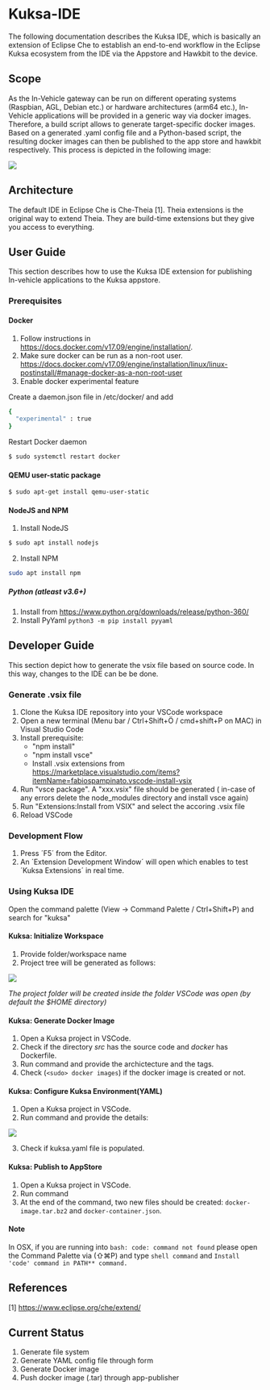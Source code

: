 # Kuksa-IDE

The following documentation describes the Kuksa IDE, which is basically an extension of Eclipse Che to establish an end-to-end workflow in the Eclipse Kuksa ecosystem from the IDE via the Appstore and Hawkbit to the device.

## Scope

As the In-Vehicle gateway can be run on different operating systems (Raspbian, AGL, Debian etc.) or hardware architectures (arm64 etc.), In-Vehicle applications will be provided in a generic way via docker images. 
Therefore, a build script allows to generate target-specific docker images.
Based on a generated .yaml config file and a Python-based script, the resulting docker images can then be published to the app store and hawkbit respectively.
This process is depicted in the following image:

![](images/kuksa_ide.png)

## Architecture

The default IDE in Eclipse Che is Che-Theia [1]. 
Theia extensions is the original way to extend Theia. 
They are build-time extensions but they give you access to everything.

## User Guide

This section describes how to use the Kuksa IDE extension for publishing In-vehicle applications to the Kuksa appstore.

### Prerequisites

#### Docker

1. Follow instructions in https://docs.docker.com/v17.09/engine/installation/.
2. Make sure docker can be run as a non-root user. https://docs.docker.com/v17.09/engine/installation/linux/linux-postinstall/#manage-docker-as-a-non-root-user
3. Enable docker experimental feature 

Create a daemon.json file in /etc/docker/ and add 

```sh
{
  "experimental" : true
}
```

Restart Docker daemon 
```sh
$ sudo systemctl restart docker
```

#### QEMU user-static package
```sh
$ sudo apt-get install qemu-user-static
```

#### NodeJS and NPM
1. Install NodeJS
```sh
$ sudo apt install nodejs
```
2. Install NPM
```sh
sudo apt install npm
```
##### Python (atleast v3.6+)
1. Install from https://www.python.org/downloads/release/python-360/
2. Install PyYaml `python3 -m pip install pyyaml`
## Developer Guide

This section depict how to generate the vsix file based on source code.
In this way, changes to the IDE can be be done.

### Generate .vsix file

1. Clone the Kuksa IDE repository into your VSCode workspace
2. Open a new terminal (Menu bar / Ctrl+Shift+Ö / cmd+shift+P on MAC) in Visual Studio Code
3. Install prerequisite: 
   * "npm install"
   * "npm install vsce" 
   * Install .vsix extensions from https://marketplace.visualstudio.com/items?itemName=fabiospampinato.vscode-install-vsix
4. Run "vsce package". A "xxx.vsix" file should be generated ( in-case of any errors delete the node_modules directory and install vsce again)
5. Run "Extensions:Install from VSIX" and select the accoring .vsix file
6. Reload VSCode

### Development Flow

1. Press ´F5´ from the Editor.
2. An ´Extension Development Window´ will open which enables to test ´Kuksa Extensions´ in real time.

### Using Kuksa IDE

Open the command palette (View -> Command Palette / Ctrl+Shift+P) and search for "kuksa"

#### Kuksa: Initialize Workspace

1. Provide folder/workspace name
2. Project tree will be generated as follows:

![](images/tree.png)

*The project folder will be created inside the folder VSCode was open (by default the $HOME directory)*

#### Kuksa: Generate Docker Image

1. Open a Kuksa project in VSCode. 
2. Check if the directory *src* has the source code and *docker* has Dockerfile.
3. Run command and provide the archictecture and the tags.
4. Check (`<sudo> docker images`) if the docker image is created or not.

#### Kuksa: Configure Kuksa Environment(YAML)

1. Open a Kuksa project in VSCode. 
2. Run command and provide the details:

![](images/yaml_form.png)


3. Check if kuksa.yaml file is populated.


#### Kuksa: Publish to AppStore

1. Open a Kuksa project in VSCode.
2. Run command
3. At the end of the command, two new files should be created: `docker-image.tar.bz2` and `docker-container.json`.
#### Note

In OSX, if you are running into `bash: code: command not found` please open the Command Palette via (⇧⌘P) and type `shell command` and `Install 'code' command in PATH** command.`

## References

[1] https://www.eclipse.org/che/extend/

## Current Status

1. Generate file system
2. Generate YAML config file through form
3. Generate Docker image
4. Push docker image (.tar) through app-publisher
